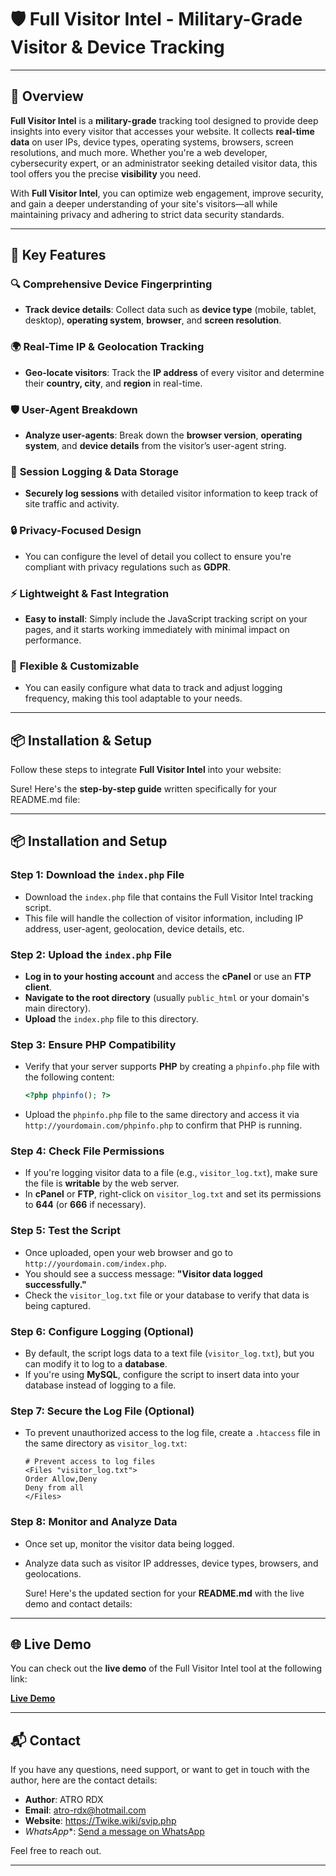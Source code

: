 # 🛡️ **Full Visitor Intel** - Military-Grade Visitor & Device Tracking
---


## 🚀 **Overview**

**Full Visitor Intel** is a **military-grade** tracking tool designed to provide deep insights into every visitor that accesses your website. It collects **real-time data** on user IPs, device types, operating systems, browsers, screen resolutions, and much more. Whether you're a web developer, cybersecurity expert, or an administrator seeking detailed visitor data, this tool offers you the precise **visibility** you need.

With **Full Visitor Intel**, you can optimize web engagement, improve security, and gain a deeper understanding of your site's visitors—all while maintaining privacy and adhering to strict data security standards.

---

## 🌟 **Key Features**

### 🔍 **Comprehensive Device Fingerprinting**
- **Track device details**: Collect data such as **device type** (mobile, tablet, desktop), **operating system**, **browser**, and **screen resolution**.
  
### 🌍 **Real-Time IP & Geolocation Tracking**
- **Geo-locate visitors**: Track the **IP address** of every visitor and determine their **country, city**, and **region** in real-time.

### 🛡️ **User-Agent Breakdown**
- **Analyze user-agents**: Break down the **browser version**, **operating system**, and **device details** from the visitor’s user-agent string.

### 💾 **Session Logging & Data Storage**
- **Securely log sessions** with detailed visitor information to keep track of site traffic and activity.

### 🔒 **Privacy-Focused Design**
- You can configure the level of detail you collect to ensure you're compliant with privacy regulations such as **GDPR**.

### ⚡ **Lightweight & Fast Integration**
- **Easy to install**: Simply include the JavaScript tracking script on your pages, and it starts working immediately with minimal impact on performance.

### 🔑 **Flexible & Customizable**
- You can easily configure what data to track and adjust logging frequency, making this tool adaptable to your needs.

---

## 📦 **Installation & Setup**

Follow these steps to integrate **Full Visitor Intel** into your website:

Sure! Here's the **step-by-step guide** written specifically for your README.md file:

---

## 📦 **Installation and Setup**

### Step 1: **Download the `index.php` File**

* Download the `index.php` file that contains the Full Visitor Intel tracking script.
* This file will handle the collection of visitor information, including IP address, user-agent, geolocation, device details, etc.

### Step 2: **Upload the `index.php` File**

* **Log in to your hosting account** and access the **cPanel** or use an **FTP client**.
* **Navigate to the root directory** (usually `public_html` or your domain's main directory).
* **Upload** the `index.php` file to this directory.

### Step 3: **Ensure PHP Compatibility**

* Verify that your server supports **PHP** by creating a `phpinfo.php` file with the following content:

  ```php
  <?php phpinfo(); ?>
  ```

* Upload the `phpinfo.php` file to the same directory and access it via `http://yourdomain.com/phpinfo.php` to confirm that PHP is running.

### Step 4: **Check File Permissions**

* If you're logging visitor data to a file (e.g., `visitor_log.txt`), make sure the file is **writable** by the web server.
* In **cPanel** or **FTP**, right-click on `visitor_log.txt` and set its permissions to **644** (or **666** if necessary).

### Step 5: **Test the Script**

* Once uploaded, open your web browser and go to `http://yourdomain.com/index.php`.
* You should see a success message: **"Visitor data logged successfully."**
* Check the `visitor_log.txt` file or your database to verify that data is being captured.

### Step 6: **Configure Logging (Optional)**

* By default, the script logs data to a text file (`visitor_log.txt`), but you can modify it to log to a **database**.
* If you're using **MySQL**, configure the script to insert data into your database instead of logging to a file.

### Step 7: **Secure the Log File (Optional)**

* To prevent unauthorized access to the log file, create a `.htaccess` file in the same directory as `visitor_log.txt`:

  ```plaintext
  # Prevent access to log files
  <Files "visitor_log.txt">
  Order Allow,Deny
  Deny from all
  </Files>
  ```

### Step 8: **Monitor and Analyze Data**

* Once set up, monitor the visitor data being logged.
* Analyze data such as visitor IP addresses, device types, browsers, and geolocations.

  Sure! Here's the updated section for your **README.md** with the live demo and contact details:

---

## 🌐 **Live Demo**

You can check out the **live demo** of the Full Visitor Intel tool at the following link:

[**Live Demo**](https://twike.wiki/svip.php)

---

## 📬 **Contact**

If you have any questions, need support, or want to get in touch with the author, here are the contact details:

* **Author**: ATRO RDX
* **Email**: [atro-rdx@hotmail.com](mailto:atro-rdx@hotmail.com)
* **Website**: https://Twike.wiki/svip.php
* *WhatsApp**: [Send a message on WhatsApp](https://wa.me/15798009850)

Feel free to reach out.

---
